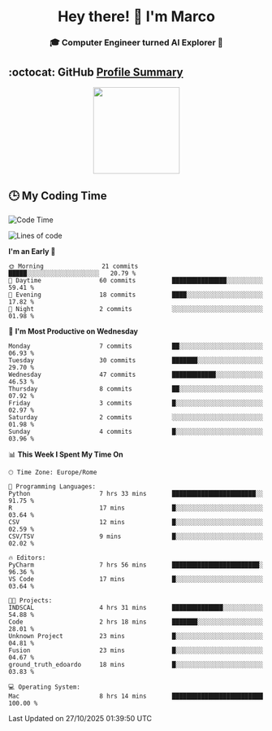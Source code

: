 <h1 align="center">Hey there! 👋 I'm Marco</h1> <h3 align="center">🎓 Computer Engineer turned AI Explorer 🌌</h3>

## :octocat: GitHub <a href="https://github.com/vn7n24fzkq/github-profile-summary-cards">Profile Summary</a>

<p align="center">
   <img style="height:170px;display:inline-block" src="http://github-profile-summary-cards.vercel.app/api/cards/profile-details?username=MarcoDelCore&theme=github_dark" />
</p>

## :clock3: My Coding Time 

<!--START_SECTION:waka-->
![Code Time](http://img.shields.io/badge/Code%20Time-209%20hrs%2040%20mins-blue)

![Lines of code](https://img.shields.io/badge/From%20Hello%20World%20I%27ve%20Written-105.4%20thousand%20lines%20of%20code-blue)

**I'm an Early 🐤** 

```text
🌞 Morning                21 commits          █████░░░░░░░░░░░░░░░░░░░░   20.79 % 
🌆 Daytime                60 commits          ███████████████░░░░░░░░░░   59.41 % 
🌃 Evening                18 commits          ████░░░░░░░░░░░░░░░░░░░░░   17.82 % 
🌙 Night                  2 commits           ░░░░░░░░░░░░░░░░░░░░░░░░░   01.98 % 
```
📅 **I'm Most Productive on Wednesday** 

```text
Monday                   7 commits           ██░░░░░░░░░░░░░░░░░░░░░░░   06.93 % 
Tuesday                  30 commits          ███████░░░░░░░░░░░░░░░░░░   29.70 % 
Wednesday                47 commits          ████████████░░░░░░░░░░░░░   46.53 % 
Thursday                 8 commits           ██░░░░░░░░░░░░░░░░░░░░░░░   07.92 % 
Friday                   3 commits           █░░░░░░░░░░░░░░░░░░░░░░░░   02.97 % 
Saturday                 2 commits           ░░░░░░░░░░░░░░░░░░░░░░░░░   01.98 % 
Sunday                   4 commits           █░░░░░░░░░░░░░░░░░░░░░░░░   03.96 % 
```


📊 **This Week I Spent My Time On** 

```text
🕑︎ Time Zone: Europe/Rome

💬 Programming Languages: 
Python                   7 hrs 33 mins       ███████████████████████░░   91.75 % 
R                        17 mins             █░░░░░░░░░░░░░░░░░░░░░░░░   03.64 % 
CSV                      12 mins             █░░░░░░░░░░░░░░░░░░░░░░░░   02.59 % 
CSV/TSV                  9 mins              █░░░░░░░░░░░░░░░░░░░░░░░░   02.02 % 

🔥 Editors: 
PyCharm                  7 hrs 56 mins       ████████████████████████░   96.36 % 
VS Code                  17 mins             █░░░░░░░░░░░░░░░░░░░░░░░░   03.64 % 

🐱‍💻 Projects: 
INDSCAL                  4 hrs 31 mins       ██████████████░░░░░░░░░░░   54.88 % 
Code                     2 hrs 18 mins       ███████░░░░░░░░░░░░░░░░░░   28.01 % 
Unknown Project          23 mins             █░░░░░░░░░░░░░░░░░░░░░░░░   04.81 % 
Fusion                   23 mins             █░░░░░░░░░░░░░░░░░░░░░░░░   04.67 % 
ground_truth_edoardo     18 mins             █░░░░░░░░░░░░░░░░░░░░░░░░   03.83 % 

💻 Operating System: 
Mac                      8 hrs 14 mins       █████████████████████████   100.00 % 
```


 Last Updated on 27/10/2025 01:39:50 UTC
<!--END_SECTION:waka-->
